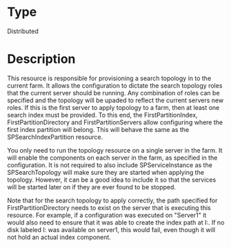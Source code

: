 # Type

Distributed

# Description

This resource is responsible for provisioning a search topology in to the
current farm. It allows the configuration to dictate the search topology roles
that the current server should be running. Any combination of roles can be
specified and the topology will be upaded to reflect the current servers new
roles. If this is the first server to apply topology to a farm, then at least
one search index must be provided. To this end, the FirstPartitionIndex,
FirstPartitionDirectory and FirstPartitionServers allow configuring where the
first index partition will belong. This will behave the same as the
SPSearchIndexPartition resource.

You only need to run the topology resource on a single server in the farm.
It will enable the components on each server in the farm, as specified in
the configuration. It is not required to also include SPServiceInstance as
the SPSearchTopology will make sure they are started when applying the
topology. However, it can be a good idea to include it so that the services
will be started later on if they are ever found to be stopped.

Note that for the search topology to apply correctly, the path specified for
FirstPartitionDirectory needs to exist on the server that is executing this
resource. For example, if a configuration was executed on "Server1" it would
also need to ensure that it was able to create the index path at I:\. If no
disk labeled I: was available on server1, this would fail, even though it will
not hold an actual index component.

